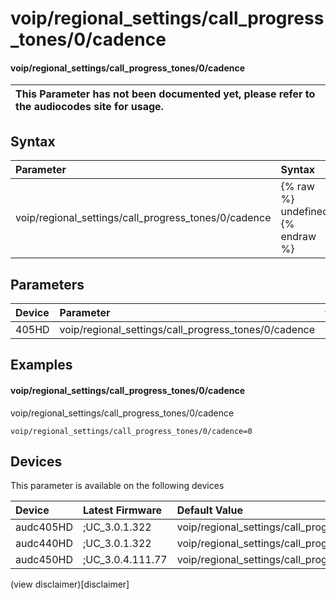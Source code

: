 ﻿---
description: voip/regional_settings/call_progress_tones/0/cadence
search: false
---

# voip/regional_settings/call_progress_tones/0/cadence

#### voip/regional_settings/call_progress_tones/0/cadence


| This Parameter has not been documented yet, please refer to the audiocodes site for usage.  |
| :--- |

## Syntax
| Parameter | Syntax |
| :--- | :--- |
|voip/regional_settings/call_progress_tones/0/cadence | {% raw %} undefined {% endraw %} |

## Parameters
|Device|Parameter|value|Description|
|:---|:---|:---|:---|
| 405HD | voip/regional_settings/call_progress_tones/0/cadence |  |  |

## Examples
#### voip/regional_settings/call_progress_tones/0/cadence

voip/regional_settings/call_progress_tones/0/cadence

```
voip/regional_settings/call_progress_tones/0/cadence=0
```

## Devices
This parameter is available on the following devices

| Device | Latest Firmware | Default Value |
|:---|:---|:---|
| audc405HD | ;UC_3.0.1.322 | voip/regional_settings/call_progress_tones/0/cadence=0 
| audc440HD | ;UC_3.0.1.322 | voip/regional_settings/call_progress_tones/0/cadence=0 
| audc450HD | ;UC_3.0.4.111.77 | voip/regional_settings/call_progress_tones/0/cadence=0 

(view disclaimer)[disclaimer]
